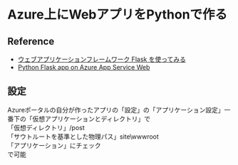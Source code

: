# Azure上にWebアプリをPythonで作る  
## Reference
* [ウェブアプリケーションフレームワーク Flask を使ってみる](http://qiita.com/ynakayama/items/2cc0b1d3cf1a2da612e4)
* [Python Flask app on Azure App Service Web](https://github.com/Azure-Samples/python-docs-hello-world)

## 設定  
Azureポータルの自分が作ったアプリの「設定」の「アプリケーション設定」一番下の「仮想アプリケーションとディレクトリ」で  
「仮想ディレクトリ」/post   
「サウトルートを基準とした物理パス」site\wwwroot  
「アプリケーション」にチェック  
で可能  

